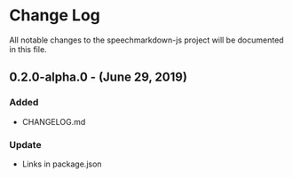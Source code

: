 # Change Log
All notable changes to the speechmarkdown-js project will be documented in this file.

## 0.2.0-alpha.0 - (June 29, 2019)
### Added
- CHANGELOG.md

### Update
- Links in package.json